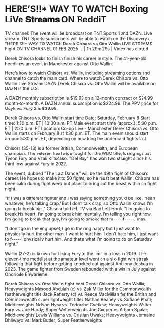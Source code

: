 # HERE’S!!* WAY TO WATCH Boxing LiVe 𝐒𝐭𝐫𝐞𝐚𝐦𝐬 ON 𝚁eddiT

TV channel: The event will be broadcast on TNT Sports 1 and DAZN. Live stream: TNT Sports subscribers will be able to watch on the Discovery+ ... "HERE'S!!* WAY TO WATCH Derek Chisora vs Otto Wallin LIVE STREAMS Fight ON TV CHANNEL 01 FEB 2025 ... | 1h 29m 29s | Video has closed

Derek Chisora looks to finish finish his career in style. The 41-year-old headlines an event in Manchester against Otto Wallin.

Here’s how to watch Chisora vs. Wallin, including streaming options and channel to catch the main card.
Where to watch Derek Chisora vs. Otto Wallin
Live Stream: DAZN
Derek Chisora vs. Otto Wallin will be available on DAZN in the U.S.

A DAZN monthly subscription is $19.99 on a 12-month contract or $24.99 month-to-month. A DAZN annual subscription is $224.99. The PPV price for Usyk vs. Fury 2 is $39.95.

Derek Chisora vs. Otto Wallin start time
Date: Saturday, February 8
Start time: 1:30 p.m. ET | 10:30 a.m. PT
Main event start time (approx.): 5:30 p.m. ET | 2:30 p.m. PT
Location: Co-op Live - Manchester
Derek Chisora vs. Otto Wallin starts on February 8 at 1:30 p.m. ET. The main event should start around 5:30 p.m. ET, depending on how long the undercard fights last.

Chisora (35-13) is a former British, Commonwealth, and European champion. The veteran has twice fought for the WBC title, losing against Tyson Fury and Vitali Klitschko. "Del Boy" has won two straight since his third loss against Fury in 2022. 

The event, dubbed "The Last Dance," will be the 49th fight of Chisora’s career. He hopes to make it to 50 fights, so he must beat Wallin. Chisora has been calm during fight week but plans to bring out the beast within on fight night. 

"If I was a different fighter and I was saying something you’d be like, 'Yeah whatever, he’s talking crap.' But I don’t talk crap, so Otto Wallin knows I’m going to break him," Chisora told iFL TV via Bad Left Hook. "I’m going to break his heart, I’m going to break him mentally. I’m telling you right now, I’m going to break that guy, I’m going to smoke that m-----f-----, man.

"I don’t go in the ring upset, I go in the ring happy but I just want to physically hurt the other man. I want to hurt him, I don’t hate him, I just want to f-----’ physically hurt him. And that’s what I’m going to do on Saturday night."

Wallin (27-2) is known for taking Fury to the limit in a loss in 2019. The eleven-time medalist at the amateur level went on a six-fight win streak following that fight before getting knocked out against Anthony Joshua in 2023. The game fighter from Sweden rebounded with a win in July against Onoriode Ehwarieme.

Derek Chisora vs. Otto Wallin fight card
Derek Chisora vs. Otto Wallin; Heavyweights
Masood Abdulah (c) vs. Zak Miller for the Commonwealth featherweight title
Jack Rafferty (c) vs. Reece MacMillan for the British and Commonwealth super lightweight titles
Nathan Heaney vs. Sofiane Khati; Middleweights
Nelson Hysa vs. Todorche Cvetkov; Heavyweights
Walter Fury vs. Joe Hardy; Super Welterweights
Joe Cooper vs Artjom Spatar; Middleweights
Lewis Williams vs. Cristian Uwaka; Heavyweights
Jermaine Dhliwayo vs. Mark Butler; Super Featherweights
